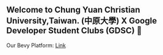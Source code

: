 ## Welcome to Chung Yuan Christian University,Taiwan. (中原大學) X Google Developer Student Clubs (GDSC) 👋  

Our Bevy Platform: [Link](https://gdsc.community.dev/chung-yuan-christian-university/)  

